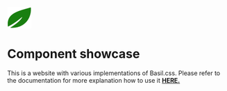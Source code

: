 ![basilcss logo](./public/basilcss-transparent.png)

# Component showcase

This is a website with various implementations of Basil.css. Please refer to the documentation for more explanation how to use it **[HERE.](https://basilcss.com)**
